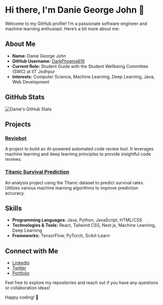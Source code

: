 # Hi there, I'm Danie George John 👋

Welcome to my GitHub profile! I’m a passionate software engineer and machine learning enthusiast. Here’s a bit more about me:

## About Me

- **Name:** Danie George John
- **GitHub Username:** [DarkPhoenix616](https://github.com/DarkPhoenix616)
- **Current Role:** Student Guide with the Student Wellbeing Committee (SWC) at IIT Jodhpur
- **Interests:** Computer Science, Machine Learning, Deep Learning, Java, Web Development

## GitHub Stats

![Danie's GitHub Stats](https://github-readme-stats.vercel.app/api?username=DarkPhoenix616&show_icons=true&hide_title=false&hide=prs&count_private=true&include_all_commits=true&theme=dark)

## Projects

### [Reviebot](https://github.com/DarkPhoenix616/Reviebot)
A project to build an AI-powered automated code review tool. It leverages machine learning and deep learning principles to provide insightful code reviews.

### [Titanic Survival Prediction](https://github.com/DarkPhoenix616/Titanic-Survival-Prediction)
An analysis project using the Titanic dataset to predict survival rates. Utilizes various machine learning algorithms to improve prediction accuracy.

## Skills

- **Programming Languages:** Java, Python, JavaScript, HTML/CSS
- **Technologies & Tools:** React, Tailwind CSS, Next.js, Machine Learning, Deep Learning
- **Frameworks:** TensorFlow, PyTorch, Scikit-Learn

## Connect with Me

- [LinkedIn](https://www.linkedin.com/in/danie-george-john)
- [Twitter](https://twitter.com/DarkPhoenix616)
- [Portfolio](https://daniegeorgejohn.com)

Feel free to explore my repositories and reach out if you have any questions or collaboration ideas!

Happy coding! 🚀
